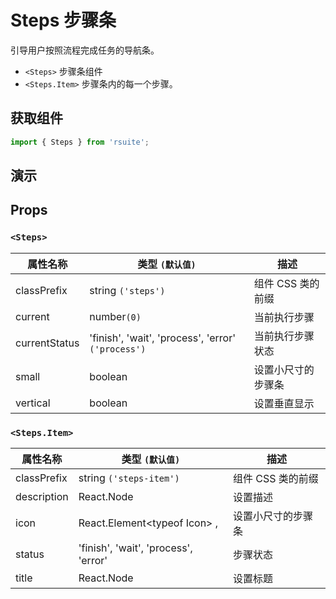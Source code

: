 # Steps 步骤条

引导用户按照流程完成任务的导航条。

* `<Steps>` 步骤条组件
* `<Steps.Item>` 步骤条内的每一个步骤。

## 获取组件

```js
import { Steps } from 'rsuite';
```

## 演示

<!--{demo}-->

## Props

### `<Steps>`

| 属性名称      | 类型 `(默认值)`                                    | 描述               |
| ------------- | -------------------------------------------------- | ------------------ |
| classPrefix   | string `('steps')`                                 | 组件 CSS 类的前缀  |
| current       | number`(0)`                                        | 当前执行步骤       |
| currentStatus | 'finish', 'wait', 'process', 'error' `('process')` | 当前执行步骤状态   |
| small         | boolean                                            | 设置小尺寸的步骤条 |
| vertical      | boolean                                            | 设置垂直显示       |

### `<Steps.Item>`

| 属性名称    | 类型 `(默认值)`                      | 描述               |
| ----------- | ------------------------------------ | ------------------ |
| classPrefix | string `('steps-item')`              | 组件 CSS 类的前缀  |
| description | React.Node                           | 设置描述           |
| icon        | React.Element&lt;typeof Icon&gt; ,   | 设置小尺寸的步骤条 |
| status      | 'finish', 'wait', 'process', 'error' | 步骤状态           |
| title       | React.Node                           | 设置标题           |
